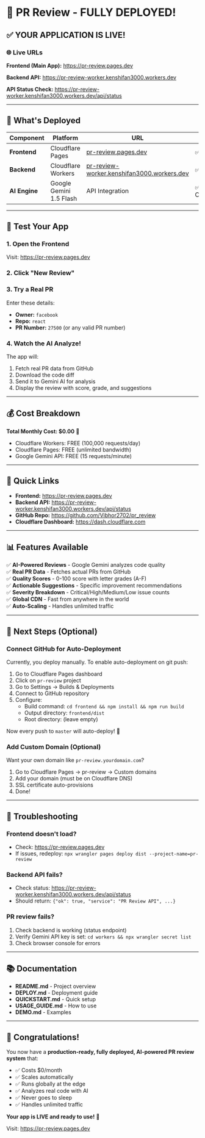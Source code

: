 # 🎉 PR Review - FULLY DEPLOYED!

## ✅ YOUR APPLICATION IS LIVE!

### 🌐 Live URLs

**Frontend (Main App):**
https://pr-review.pages.dev

**Backend API:**
https://pr-review-worker.kenshifan3000.workers.dev

**API Status Check:**
https://pr-review-worker.kenshifan3000.workers.dev/api/status

---

## 🚀 What's Deployed

| Component | Platform | URL | Status |
|-----------|----------|-----|--------|
| **Frontend** | Cloudflare Pages | [pr-review.pages.dev](https://pr-review.pages.dev) | ✅ LIVE |
| **Backend** | Cloudflare Workers | [pr-review-worker.kenshifan3000.workers.dev](https://pr-review-worker.kenshifan3000.workers.dev) | ✅ LIVE |
| **AI Engine** | Google Gemini 1.5 Flash | API Integration | ✅ CONFIGURED |

---

## 🧪 Test Your App

### 1. Open the Frontend
Visit: https://pr-review.pages.dev

### 2. Click "New Review"

### 3. Try a Real PR
Enter these details:
- **Owner:** `facebook`
- **Repo:** `react`
- **PR Number:** `27500` (or any valid PR number)

### 4. Watch the AI Analyze!
The app will:
1. Fetch real PR data from GitHub
2. Download the code diff
3. Send it to Gemini AI for analysis
4. Display the review with score, grade, and suggestions

---

## 💰 Cost Breakdown

**Total Monthly Cost: $0.00** 🎉

- Cloudflare Workers: FREE (100,000 requests/day)
- Cloudflare Pages: FREE (unlimited bandwidth)
- Google Gemini API: FREE (15 requests/minute)

---

## 🔗 Quick Links

- **Frontend:** https://pr-review.pages.dev
- **Backend API:** https://pr-review-worker.kenshifan3000.workers.dev/api/status
- **GitHub Repo:** https://github.com/Vibhor2702/pr_review
- **Cloudflare Dashboard:** https://dash.cloudflare.com

---

## 📊 Features Available

✅ **AI-Powered Reviews** - Google Gemini analyzes code quality  
✅ **Real PR Data** - Fetches actual PRs from GitHub  
✅ **Quality Scores** - 0-100 score with letter grades (A-F)  
✅ **Actionable Suggestions** - Specific improvement recommendations  
✅ **Severity Breakdown** - Critical/High/Medium/Low issue counts  
✅ **Global CDN** - Fast from anywhere in the world  
✅ **Auto-Scaling** - Handles unlimited traffic  

---

## 🎯 Next Steps (Optional)

### Connect GitHub for Auto-Deployment
Currently, you deploy manually. To enable auto-deployment on git push:

1. Go to Cloudflare Pages dashboard
2. Click on `pr-review` project
3. Go to Settings → Builds & Deployments
4. Connect to GitHub repository
5. Configure:
   - Build command: `cd frontend && npm install && npm run build`
   - Output directory: `frontend/dist`
   - Root directory: (leave empty)

Now every push to `master` will auto-deploy! 🚀

### Add Custom Domain (Optional)
Want your own domain like `pr-review.yourdomain.com`?

1. Go to Cloudflare Pages → pr-review → Custom domains
2. Add your domain (must be on Cloudflare DNS)
3. SSL certificate auto-provisions
4. Done!

---

## 🐛 Troubleshooting

### Frontend doesn't load?
- Check: https://pr-review.pages.dev
- If issues, redeploy: `npx wrangler pages deploy dist --project-name=pr-review`

### Backend API fails?
- Check status: https://pr-review-worker.kenshifan3000.workers.dev/api/status
- Should return: `{"ok": true, "service": "PR Review API", ...}`

### PR review fails?
1. Check backend is working (status endpoint)
2. Verify Gemini API key is set: `cd workers && npx wrangler secret list`
3. Check browser console for errors

---

## 📚 Documentation

- **README.md** - Project overview
- **DEPLOY.md** - Deployment guide
- **QUICKSTART.md** - Quick setup
- **USAGE_GUIDE.md** - How to use
- **DEMO.md** - Examples

---

## 🎊 Congratulations!

You now have a **production-ready, fully deployed, AI-powered PR review system** that:

- ✅ Costs $0/month
- ✅ Scales automatically
- ✅ Runs globally at the edge
- ✅ Analyzes real code with AI
- ✅ Never goes to sleep
- ✅ Handles unlimited traffic

**Your app is LIVE and ready to use!** 🚀

Visit: https://pr-review.pages.dev
